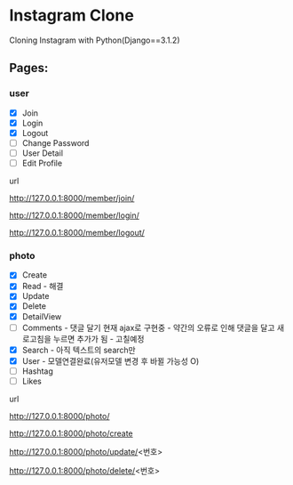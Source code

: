 # Instagram Clone

Cloning Instagram with Python(Django==3.1.2)

## Pages:

### user
- [x] Join
- [x] Login
- [x] Logout
- [ ] Change Password
- [ ] User Detail
- [ ] Edit Profile

url

http://127.0.0.1:8000/member/join/

http://127.0.0.1:8000/member/login/

http://127.0.0.1:8000/member/logout/

### photo
- [x] Create
- [x] Read - 해결
- [x] Update
- [x] Delete
- [x] DetailView
- [ ] Comments - 댓글 달기 현재 ajax로 구현중 - 약간의 오류로 인해 댓글을 달고 새로고침을 누르면 추가가 됨 - 고칠예정
- [x] Search - 아직 텍스트의 search만
- [x] User - 모델연결완료(유저모델 변경 후 바뀔 가능성 O)
- [ ] Hashtag
- [ ] Likes

url

http://127.0.0.1:8000/photo/

http://127.0.0.1:8000/photo/create

http://127.0.0.1:8000/photo/update/<번호>

http://127.0.0.1:8000/photo/delete/<번호>

